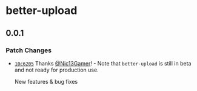 # better-upload

## 0.0.1

### Patch Changes

- [`10c6205`](https://github.com/Nic13Gamer/better-upload/commit/10c6205b419c346cd48f76c62dc5779aa2ec3e6b) Thanks [@Nic13Gamer](https://github.com/Nic13Gamer)! - Note that `better-upload` is still in beta and not ready for production use.

  New features & bug fixes
